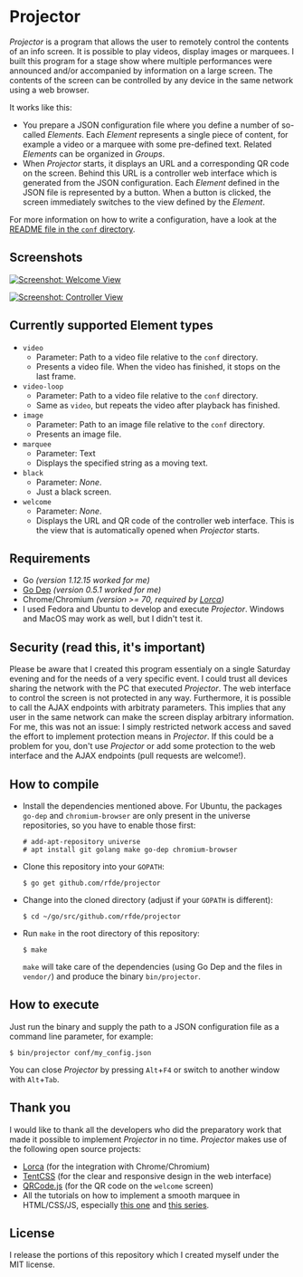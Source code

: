 # Projector

*Projector* is a program that allows the user to remotely control the contents of an info screen. It is possible to play videos, display images or marquees. I built this program for a stage show where multiple performances were announced and/or accompanied by information on a large screen. The contents of the screen can be controlled by any device in the same network using a web browser.

It works like this:

* You prepare a JSON configuration file where you define a number of so-called *Elements*. Each *Element* represents a single piece of content, for example a video or a marquee with some pre-defined text. Related *Elements* can be organized in *Groups*.
* When *Projector* starts, it displays an URL and a corresponding QR code on the screen. Behind this URL is a controller web interface which is generated from the JSON configuration. Each *Element* defined in the JSON file is represented by a button. When a button is clicked, the screen immediately switches to the view defined by the *Element*.

For more information on how to write a configuration, have a look at the [README file in the `conf` directory](conf/README.md).

## Screenshots

[![Screenshot: Welcome View](https://i.imgur.com/EhTpjSLl.png)](https://i.imgur.com/EhTpjSL.png)

[![Screenshot: Controller View](https://i.imgur.com/g2YZya7l.png)](https://i.imgur.com/g2YZya7.png)

## Currently supported **Element** types

* `video`
  * Parameter: Path to a video file relative to the `conf` directory.
  * Presents a video file. When the video has finished, it stops on the last frame.
* `video-loop`
  * Parameter: Path to a video file relative to the `conf` directory.
  * Same as `video`, but repeats the video after playback has finished.
* `image`
  * Parameter: Path to an image file relative to the `conf` directory.
  * Presents an image file.
* `marquee`
  * Parameter: Text
  * Displays the specified string as a moving text.
* `black` 
  * Parameter: *None*.
  * Just a black screen.
* `welcome`
  * Parameter: *None*.
  * Displays the URL and QR code of the controller web interface. This is the view that is automatically opened when *Projector* starts.

## Requirements

* Go *(version 1.12.15 worked for me)*
* [Go Dep](https://github.com/golang/dep) *(version 0.5.1 worked for me)*
* Chrome/Chromium *(version >= 70, required by [Lorca](https://github.com/zserge/lorca))*
* I used Fedora and Ubuntu to develop and execute *Projector*. Windows and MacOS may work as well, but I didn't test it.

## Security (read this, it's important)

Please be aware that I created this program essentialy on a single Saturday evening and for the needs of a very specific event. I could trust all devices sharing the network with the PC that executed *Projector*. The web interface to control the screen is not protected in any way. Furthermore, it is possible to call the AJAX endpoints with arbitraty parameters. This implies that any user in the same network can make the screen display arbitrary information. For me, this was not an issue: I simply restricted network access and saved the effort to implement protection means in *Projector*. If this could be a problem for you, don't use *Projector* or add some protection to the web interface and the AJAX endpoints (pull requests are welcome!).

## How to compile

* Install the dependencies mentioned above. For Ubuntu, the packages `go-dep` and `chromium-browser` are only present in the universe repositories, so you have to enable those first:

  ```
  # add-apt-repository universe
  # apt install git golang make go-dep chromium-browser
  ```
* Clone this repository into your `GOPATH`:

  ```
  $ go get github.com/rfde/projector
  ```
* Change into the cloned directory (adjust if your `GOPATH` is different):

  ```
  $ cd ~/go/src/github.com/rfde/projector
  ```
* Run `make` in the root directory of this repository:

  ```
  $ make
  ```
  `make` will take care of the dependencies (using Go Dep and the files in `vendor/`) and produce the binary `bin/projector`.

## How to execute

Just run the binary and supply the path to a JSON configuration file as a command line parameter, for example:

```
$ bin/projector conf/my_config.json
```

You can close *Projector* by pressing `Alt`+`F4` or switch to another window with `Alt`+`Tab`.

## Thank you

I would like to thank all the developers who did the preparatory work that made it possible to implement *Projector* in no time. *Projector* makes use of the following open source projects:

* [Lorca](https://github.com/zserge/lorca) (for the integration with Chrome/Chromium)
* [TentCSS](https://css.sitetent.com/) (for the clear and responsive design in the web interface)
* [QRCode.js](https://davidshimjs.github.io/qrcodejs/) (for the QR code on the `welcome` screen)
* All the tutorials on how to implement a smooth marquee in HTML/CSS/JS, especially [this one](https://stackoverflow.com/a/38118591) and [this series](https://smil-control.de/category/smilcontrol-academy/lauftexte/).

## License

I release the portions of this repository which I created myself under the MIT license.
